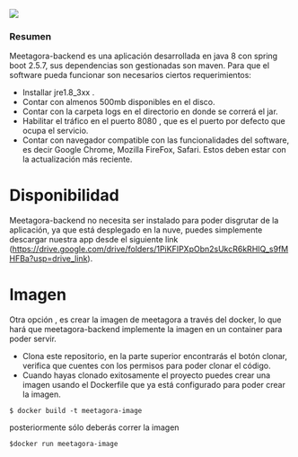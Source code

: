 ![](https://capstone-396701.uc.r.appspot.com//meetagora-services/gcp/images/meetagora-logo.png)

### Resumen
Meetagora-backend es una aplicación desarrollada en java 8 con spring boot 2.5.7, sus dependencias son gestionadas son maven.
Para que el software pueda funcionar son necesarios ciertos requerimientos:
- Installar jre1.8_3xx .
- Contar con almenos 500mb disponibles en el disco.
- Contar con la carpeta logs en el directorio en donde se correrá el jar.
- Habilitar el tráfico en el puerto 8080 , que es el puerto por defecto que ocupa el servicio.
- Contar con navegador compatible con las funcionalidades del software, es decir Google Chrome, Mozilla FireFox, Safari. Estos deben estar con la actualización más reciente.


# Disponibilidad
Meetagora-backend no necesita ser instalado para poder disgrutar de la aplicación, ya que está desplegado en la nuve,
puedes simplemente descargar nuestra app desde el siguiente link (https://drive.google.com/drive/folders/1PiKFIPXpObn2sUkcR6kRHIQ_s9fMHFBa?usp=drive_link).


# Imagen
Otra opción , es crear la imagen de meetagora a través del docker, lo que hará que meetagora-backend implemente la imagen en un container para poder servir.
- Clona este repositorio, en la parte superior encontrarás el botón clonar, verifica que cuentes con los permisos para poder clonar el código.
- Cuando hayas clonado exitosamente el proyecto puedes crear una imagen usando el Dockerfile que ya está configurado para poder crear la imagen.

`$ docker build -t meetagora-image`

posteriormente sólo deberás correr la imagen

  `$docker run meetagora-image`